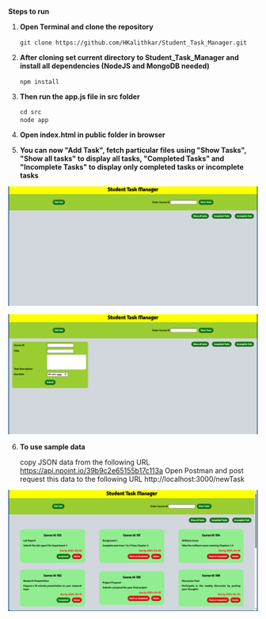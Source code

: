 **Steps to run**

1) **Open Terminal and clone the repository**

    ```git clone https://github.com/HKalithkar/Student_Task_Manager.git```

2) **After cloning set current directory to Student_Task_Manager and install all dependencies (NodeJS and MongoDB needed)**

    ```npm install```

3) **Then run the app.js file in src folder**

    ```
    cd src
    node app
    ```

4) **Open index.html in public folder in browser**

5) **You can now "Add Task", fetch particular files using "Show Tasks", "Show all tasks" to display all tasks, "Completed Tasks" and "Incomplete Tasks" to display only completed tasks or incomplete tasks**

![Screenshot1](https://github.com/HKalithkar/Student_Task_Manager/blob/main/screenshots/Screenshot-1.png)


![Screenshot2](https://github.com/HKalithkar/Student_Task_Manager/blob/main/screenshots/Screenshot-2.png)

6) **To use sample data**
    
    copy JSON data from the following URL
        https://api.npoint.io/39b9c2e65155b17c113a
    Open Postman and post request this data to the following URL
        http://localhost:3000/newTask

![Screenshot3](https://github.com/HKalithkar/Student_Task_Manager/blob/main/screenshots/Screenshot-3.png)